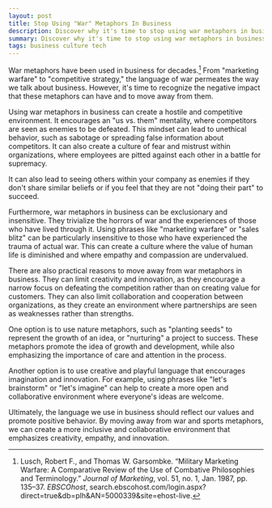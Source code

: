 ```yaml
---
layout: post
title: Stop Using "War" Metaphors In Business
description: Discover why it's time to stop using war metaphors in business. From creating a hostile environment to being exclusionary and insensitive, learn about the negative impact of war language on organizational culture and ethics. Find out how you can use alternative language that promotes collaboration, creativity, and inclusivity instead.
summary: Discover why it's time to stop using war metaphors in business. From creating a hostile environment to being exclusionary and insensitive, learn about the negative impact of war language on organizational culture and ethics. Find out how you can use alternative language that promotes collaboration, creativity, and inclusivity instead.
tags: business culture tech
---
```

War metaphors have been used in business for decades.[^war-journal] From "marketing warfare" to "competitive strategy," the language of war permeates the way we talk about business. However, it's time to recognize the negative impact that these metaphors can have and to move away from them.

Using war metaphors in business can create a hostile and competitive environment. It encourages an "us vs. them" mentality, where competitors are seen as enemies to be defeated. This mindset can lead to unethical behavior, such as sabotage or spreading false information about competitors. It can also create a culture of fear and mistrust within organizations, where employees are pitted against each other in a battle for supremacy.

It can also lead to seeing others within your company as enemies if they don't share similar beliefs or if you feel that they are not "doing their part" to succeed.

Furthermore, war metaphors in business can be exclusionary and insensitive. They trivialize the horrors of war and the experiences of those who have lived through it. Using phrases like "marketing warfare" or "sales blitz" can be particularly insensitive to those who have experienced the trauma of actual war. This can create a culture where the value of human life is diminished and where empathy and compassion are undervalued.

There are also practical reasons to move away from war metaphors in business. They can limit creativity and innovation, as they encourage a narrow focus on defeating the competition rather than on creating value for customers. They can also limit collaboration and cooperation between organizations, as they create an environment where partnerships are seen as weaknesses rather than strengths.

One option is to use nature metaphors, such as "planting seeds" to represent the growth of an idea, or "nurturing" a project to success. These metaphors promote the idea of growth and development, while also emphasizing the importance of care and attention in the process.

Another option is to use creative and playful language that encourages imagination and innovation. For example, using phrases like "let's brainstorm" or "let's imagine" can help to create a more open and collaborative environment where everyone's ideas are welcome.

Ultimately, the language we use in business should reflect our values and promote positive behavior. By moving away from war and sports metaphors, we can create a more inclusive and collaborative environment that emphasizes creativity, empathy, and innovation.

[^war-journal]: Lusch, Robert F., and Thomas W. Garsombke. “Military Marketing Warfare: A Comparative Review of the Use of Combative Philosophies and Terminology.” _Journal of Marketing_, vol. 51, no. 1, Jan. 1987, pp. 135–37. _EBSCOhost_, search.ebscohost.com/login.aspx?direct=true&db=plh&AN=5000339&site=ehost-live.
